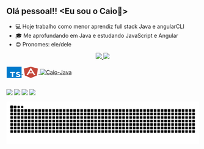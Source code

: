 ## Olá pessoal!!  <Eu sou o Caio👋>


- :computer: Hoje trabalho como menor aprendiz full stack Java e angularCLI
- :mortar_board: Me aprofundando em Java e estudando JavaScript e Angular
- :blush: Pronomes: ele/dele 

<div align="center">
  <a href="https://github.com/Piposo745">
  <img height="180em" src="https://github-readme-stats.vercel.app/api?username=Piposo745&show_icons=true&theme=dark&include_all_commits=true&count_private=true"/>
  <img height="180em" src="https://github-readme-stats.vercel.app/api/top-langs/?username=Piposo745&layout=compact&langs_count=7&theme=dark"/>
</div>
 
 <div style="display: inline_block"><br>
  <img align="center" alt="Caio-Ts" height="30" width="40" src="https://raw.githubusercontent.com/devicons/devicon/1119b9f84c0290e0f0b38982099a2bd027a48bf1/icons/typescript/typescript-plain.svg">
  <img align="center" alt="Caio-Angular" height="30" width="40" src="https://raw.githubusercontent.com/devicons/devicon/1119b9f84c0290e0f0b38982099a2bd027a48bf1/icons/angularjs/angularjs-plain.svg">
  <img align="center" alt="Caio-Java" height="30" width="40" src="https://cdn.jsdelivr.net/gh/devicons/devicon/icons/java/java-original.svg"">
</div>
                                                                                                                                     
##
                                                                                                                                             
<div> 
  <a href="https://www.instagram.com/caiio_siimass/" target="_blank"><img src="https://img.shields.io/badge/-Instagram-%23E4405F?style=for-the-badge&logo=instagram&logoColor=white" target="_blank"></a>
 <a href="https://twitter.com/piuvlr" target="_blank"><img src="https://img.shields.io/badge/Twitter-1DA1F2?style=for-the-badge&logo=twitter&logoColor=white" target="_blank"></a> 
  <a href = "mailto:caiosimas.siloe@gmail.com"><img src="https://img.shields.io/badge/-Gmail-%23333?style=for-the-badge&logo=gmail&logoColor=white" target="_blank"></a>
  <a href="https://www.linkedin.com/in/caio-simas-06a06520a/" target="_blank"><img src="https://img.shields.io/badge/-LinkedIn-%230077B5?style=for-the-badge&logo=linkedin&logoColor=white" target="_blank"></a> 
 
  ![Snake animation](https://github.com/Piposo745/Piposo745/blob/output/github-contribution-grid-snake.svg)

</div>
                                                                                                                                           

